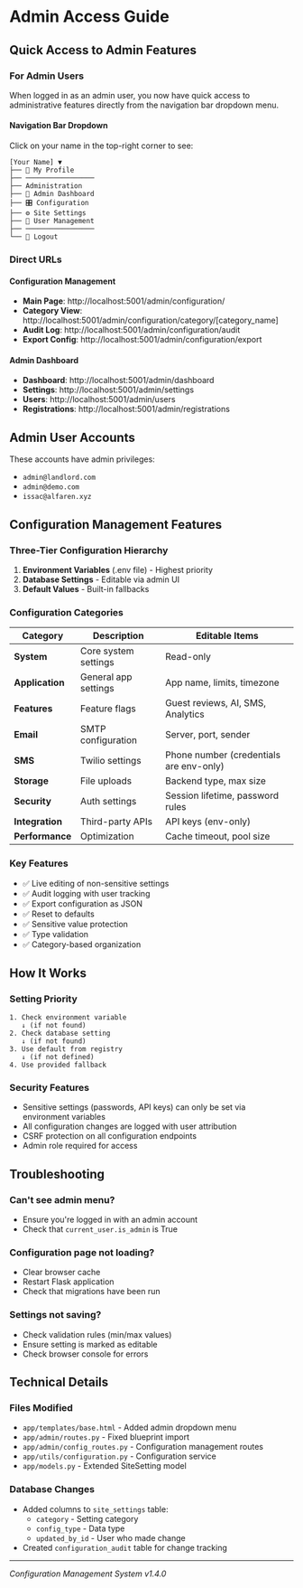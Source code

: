 # Admin Access Guide

## Quick Access to Admin Features

### For Admin Users

When logged in as an admin user, you now have quick access to administrative features directly from the navigation bar dropdown menu.

#### Navigation Bar Dropdown
Click on your name in the top-right corner to see:

```
[Your Name] ▼
├── 👤 My Profile
├── ─────────────────
├── Administration
├── 🎯 Admin Dashboard
├── 🎛️ Configuration
├── ⚙️ Site Settings
├── 👥 User Management
├── ─────────────────
└── 🚪 Logout
```

### Direct URLs

#### Configuration Management
- **Main Page**: http://localhost:5001/admin/configuration/
- **Category View**: http://localhost:5001/admin/configuration/category/[category_name]
- **Audit Log**: http://localhost:5001/admin/configuration/audit
- **Export Config**: http://localhost:5001/admin/configuration/export

#### Admin Dashboard
- **Dashboard**: http://localhost:5001/admin/dashboard
- **Settings**: http://localhost:5001/admin/settings
- **Users**: http://localhost:5001/admin/users
- **Registrations**: http://localhost:5001/admin/registrations

## Admin User Accounts

These accounts have admin privileges:
- `admin@landlord.com`
- `admin@demo.com`
- `issac@alfaren.xyz`

## Configuration Management Features

### Three-Tier Configuration Hierarchy
1. **Environment Variables** (.env file) - Highest priority
2. **Database Settings** - Editable via admin UI
3. **Default Values** - Built-in fallbacks

### Configuration Categories

| Category | Description | Editable Items |
|----------|-------------|----------------|
| **System** | Core system settings | Read-only |
| **Application** | General app settings | App name, limits, timezone |
| **Features** | Feature flags | Guest reviews, AI, SMS, Analytics |
| **Email** | SMTP configuration | Server, port, sender |
| **SMS** | Twilio settings | Phone number (credentials are env-only) |
| **Storage** | File uploads | Backend type, max size |
| **Security** | Auth settings | Session lifetime, password rules |
| **Integration** | Third-party APIs | API keys (env-only) |
| **Performance** | Optimization | Cache timeout, pool size |

### Key Features
- ✅ Live editing of non-sensitive settings
- ✅ Audit logging with user tracking
- ✅ Export configuration as JSON
- ✅ Reset to defaults
- ✅ Sensitive value protection
- ✅ Type validation
- ✅ Category-based organization

## How It Works

### Setting Priority
```
1. Check environment variable
   ↓ (if not found)
2. Check database setting
   ↓ (if not found)
3. Use default from registry
   ↓ (if not defined)
4. Use provided fallback
```

### Security Features
- Sensitive settings (passwords, API keys) can only be set via environment variables
- All configuration changes are logged with user attribution
- CSRF protection on all configuration endpoints
- Admin role required for access

## Troubleshooting

### Can't see admin menu?
- Ensure you're logged in with an admin account
- Check that `current_user.is_admin` is True

### Configuration page not loading?
- Clear browser cache
- Restart Flask application
- Check that migrations have been run

### Settings not saving?
- Check validation rules (min/max values)
- Ensure setting is marked as editable
- Check browser console for errors

## Technical Details

### Files Modified
- `app/templates/base.html` - Added admin dropdown menu
- `app/admin/routes.py` - Fixed blueprint import
- `app/admin/config_routes.py` - Configuration management routes
- `app/utils/configuration.py` - Configuration service
- `app/models.py` - Extended SiteSetting model

### Database Changes
- Added columns to `site_settings` table:
  - `category` - Setting category
  - `config_type` - Data type
  - `updated_by_id` - User who made change
- Created `configuration_audit` table for change tracking

---

*Configuration Management System v1.4.0*